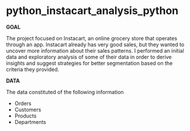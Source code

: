# python_instacart_analysis_python
<p><strong>GOAL</strong></p>
<p>The project focused on Instacart, an online grocery store that operates through an app. Instacart already has very good sales, but they wanted to uncover more information about their sales patterns. I performed an initial data and exploratory analysis of some of their data in order to derive insights and suggest strategies for better segmentation based on the criteria they provided.</p>
<p><strong>DATA</strong></p>
<p>The data constituted of the following information</p>
<ul>
<li>Orders</li>
<li>Customers</li>
<li>Products</li>
<li>Departments</li>
</ul>
